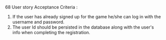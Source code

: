 68 User story
Acceptance Criteria :
1. If the user has already signed up for the game he/she can log in with the username and password.
1. The user Id should be persisted in the database along with the user's info when completing the registration.


